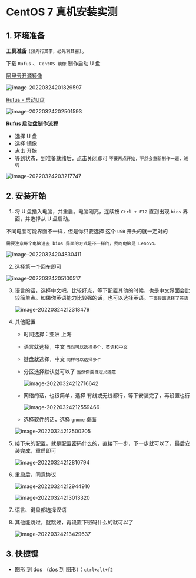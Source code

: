 # CentOS 7 真机安装实测

## 1. 环境准备

**工具准备** `(预先行其事，必先利其器)`。

下载 `Rufus` 、 `CentOS 镜像` 制作启动 U 盘

[阿里云开源镜像](https://mirrors.aliyun.com/centos/7.9.2009/isos/x86_64/)

![image-20220324201829597](../../public/image-20220324201829597.png)

[Rufus - 启动U盘](http://rufus.ie/zh/)

![image-20220324202501593](../../public/image-20220324202501593.png)



**Rufus 启动盘制作流程**

- 选择 U 盘
- 选择 镜像
- 点击 开始
- 等到状态，到准备就绪后，点击关闭即可 `不要再点开始，不然会重新制作一遍，贼坑`

![image-20220324203217747](D:\Users\Administrator\Desktop\笔记\image\image-20220324203217747.png)



## 2. 安装开始

1. 将 U 盘插入电脑，并重启。电脑刚亮，连续按 `Ctrl + F12` 直到出现 `bios` 界面，并选择从 U 盘启动。

不同电脑可能界面不一样，但是你只要选择 这个 `USB` 开头的就一定对的

`需要注意每个电脑进去 bios 界面的方式是不一样的，我的电脑是 Lenovo。`



![image-20220324204830411](../../public/image-20220324204830411.png)



2. 选择第一个回车即可



![image-20220324205100517](../../public/image-20220324205100517.png)



3. 语言的话，选择中文吧，比较好点，等下配置其他的时候，也是中文界面会比较简单点。如果你英语能力比较强的话，也可以选择英语。`下面界面选择了英语`

   

   ![image-20220324212318479](../../public/image-20220324212318479.png)

   

4. 其他配置

   - 时间选择：亚洲 上海

   - 语言就选择，中文 `当然可以选择多个，英语和中文`

   - 键盘就选择，中文 `同样可以选择多个`

   - 分区选择默认就可以了 `当然你要自定义随意`

     

     ![image-20220324212716642](../../public/image-20220324212716642.png)

     

   - 网络的话，也很简单，选择 有线或无线都行，等下安装完了，再设置也行

     

     ![image-20220324212559466](../../public/image-20220324212559466.png)

   - 选择软件的话，选择 `gnome` 桌面

     

   ![image-20220324212500205](../../public/image-20220324212500205.png)

   

5. 接下来的配置，就是配置密码什么的，直接下一步，下一步就可以了，最后安装完成，重启即可

   

   ![image-20220324212810794](../../public/image-20220324212810794.png)

   

6. 重启后，同意协议

   

   ![image-20220324212944910](../../public/image-20220324212944910.png)

   ![image-20220324213013320](../../public/image-20220324213013320.png)

   

7. 语言、键盘都选择汉语

8. 其他能跳过，就跳过，再设置下密码什么的就可以了

   

   ![image-20220324213429637](../../public/image-20220324213429637.png)
## 3. 快捷键

   - 图形 到 dos （dos 到 图形）：`ctrl+alt+f2`

